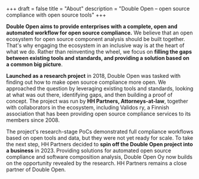 +++
draft = false
title = "About"
description = "Double Open – open source compliance with open source tools"
+++

**Double Open aims to provide enterprises with a complete, open and automated workflow for open source compliance.** We believe that an open ecosystem for open source component analysis should be built together. That's why engaging the ecosystem in an inclusive way is at the heart of what we do. Rather than reinventing the wheel, we focus on **filling the gaps between existing tools and standards, and providing a solution based on a common big picture**.

**Launched as a research project** in 2018, Double Open was tasked with finding out how to make open source compliance more open. We approached the question by leveraging existing tools and standards, looking at what was out there, identifying gaps, and then building a proof of concept. The project was run by **HH Partners, Attorneys-at-law**, together with collaborators in the ecosystem, including Validos ry, a Finnish association that has been providing open source compliance services to its members since 2008. 

The project's research-stage PoCs demonstrated full compliance workflows based on open tools and data, but they were not yet ready for scale. To take the next step, HH Partners decided to **spin off the Double Open project into a business** in 2023. Providing solutions for automated open source compliance and software composition analysis, Double Open Oy now builds on the opportunity revealed by the research. HH Partners remains a close partner of Double Open.
